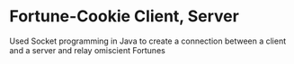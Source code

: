 # Fortune-Cookie Client, Server

Used Socket programming in Java to create a connection between a client and a server
and relay omiscient Fortunes
